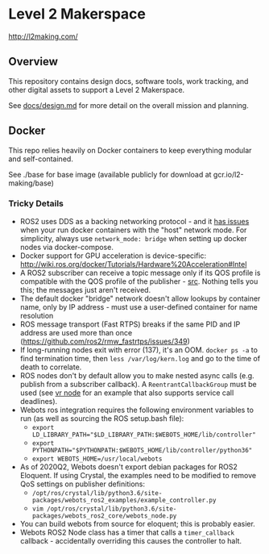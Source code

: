 # Level 2 Makerspace

http://l2making.com/

## Overview

This repository contains design docs, software tools, work tracking, and other digital assets to support a Level 2 Makerspace.

See [docs/design.md](https://github.com/smartin015/l2_makerspace/blob/master/docs/design.md) for more detail on the overall mission and planning.

## Docker

This repo relies heavily on Docker containers to keep everything modular and self-contained.

See ./base for base image (available publicly for download at gcr.io/l2-making/base)

### Tricky Details

* ROS2 uses DDS as a backing networking protocol - and it [has issues](https://answers.ros.org/question/296828/ros2-connectivity-across-docker-containers-via-host-driver/) when your run docker containers with the "host" network mode. For simplicity, always use `network_mode: bridge` when setting up docker nodes via docker-compose.
* Docker support for GPU acceleration is device-specific: http://wiki.ros.org/docker/Tutorials/Hardware%20Acceleration#Intel
* A ROS2 subscriber can receive a topic message only if its QOS profile is compatible with the QOS profile of the publisher - [src](https://answers.ros.org/question/304946/ros2-retrieving-qos-settings-for-a-topic/). Nothing tells you this; the messages just aren't received.
* The default docker "bridge" network doesn't allow lookups by container name, only by IP address - must use a user-defined container for name resolution
* ROS message transport (Fast RTPS) breaks if the same PID and IP address are used more than once (https://github.com/ros2/rmw_fastrtps/issues/349)
* If long-running nodes exit with error (137), it's an OOM. `docker ps -a` to find termination time, then `less /var/log/kern.log` and go to the time of death to correlate. 
* ROS nodes don't by default allow you to make nested async calls (e.g. publish from a subscriber callback). A `ReentrantCallbackGroup` must be used (see [vr node](https://github.com/smartin015/l2_makerspace/blob/master/infra/ros/vr/node.py) for an example that also supports service call deadlines).
* Webots ros integration requires the following environment variables to run (as well as sourcing the ROS setup.bash file):
  *  `export LD_LIBRARY_PATH="$LD_LIBRARY_PATH:$WEBOTS_HOME/lib/controller"`
  *  `export PYTHONPATH="$PYTHONPATH:$WEBOTS_HOME/lib/controller/python36"`
  *  `export WEBOTS_HOME=/usr/local/webots`
* As of 2020Q2, Webots doesn't export debian packages for ROS2 Eloquent. If using Crystal, the examples need to be modified to remove QoS settings on publisher definitions:
  *  `/opt/ros/crystal/lib/python3.6/site-packages/webots_ros2_examples/example_controller.py`
  *  `vim /opt/ros/crystal/lib/python3.6/site-packages/webots_ros2_core/webots_node.py`
* You can build webots from source for eloquent; this is probably easier.
* Webots ROS2 Node class has a timer that calls a `timer_callback` callback - accidentally overriding this causes the controller to halt.

